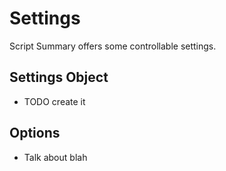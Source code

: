 ﻿# Settings

Script Summary offers some controllable settings.

## Settings Object

- TODO create it


## Options

- Talk about blah